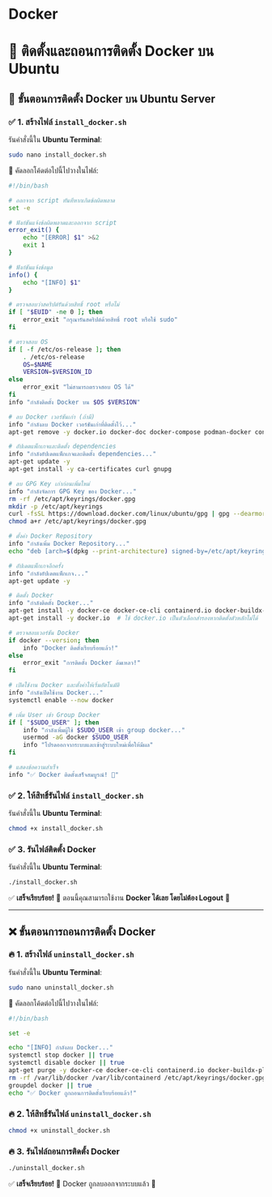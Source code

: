 # Docker
# 🚀 ติดตั้งและถอนการติดตั้ง Docker บน Ubuntu

## 📌 ขั้นตอนการติดตั้ง Docker บน Ubuntu Server

### ✅ 1. สร้างไฟล์ `install_docker.sh`
รันคำสั่งนี้ใน **Ubuntu Terminal**:
```sh
sudo nano install_docker.sh
```
📌 คัดลอกโค้ดต่อไปนี้ไปวางในไฟล์:

```sh
#!/bin/bash

# ออกจาก script ทันทีหากเกิดข้อผิดพลาด
set -e

# ฟังก์ชันแจ้งข้อผิดพลาดและออกจาก script
error_exit() {
    echo "[ERROR] $1" >&2
    exit 1
}

# ฟังก์ชันแจ้งข้อมูล
info() {
    echo "[INFO] $1"
}

# ตรวจสอบว่าสคริปต์รันด้วยสิทธิ์ root หรือไม่
if [ "$EUID" -ne 0 ]; then
    error_exit "กรุณารันสคริปต์ด้วยสิทธิ์ root หรือใช้ sudo"
fi

# ตรวจสอบ OS
if [ -f /etc/os-release ]; then
    . /etc/os-release
    OS=$NAME
    VERSION=$VERSION_ID
else
    error_exit "ไม่สามารถตรวจสอบ OS ได้"
fi
info "กำลังติดตั้ง Docker บน $OS $VERSION"

# ลบ Docker เวอร์ชันเก่า (ถ้ามี)
info "กำลังลบ Docker เวอร์ชันเก่าที่ติดตั้งไว้..."
apt-get remove -y docker.io docker-doc docker-compose podman-docker containerd runc || true

# อัปเดตแพ็กเกจและติดตั้ง dependencies
info "กำลังอัปเดตแพ็กเกจและติดตั้ง dependencies..."
apt-get update -y
apt-get install -y ca-certificates curl gnupg

# ลบ GPG Key เก่าก่อนเพิ่มใหม่
info "กำลังจัดการ GPG Key ของ Docker..."
rm -rf /etc/apt/keyrings/docker.gpg
mkdir -p /etc/apt/keyrings
curl -fsSL https://download.docker.com/linux/ubuntu/gpg | gpg --dearmor -o /etc/apt/keyrings/docker.gpg
chmod a+r /etc/apt/keyrings/docker.gpg

# ตั้งค่า Docker Repository
info "กำลังเพิ่ม Docker Repository..."
echo "deb [arch=$(dpkg --print-architecture) signed-by=/etc/apt/keyrings/docker.gpg] https://download.docker.com/linux/ubuntu $(lsb_release -cs) stable" | tee /etc/apt/sources.list.d/docker.list > /dev/null

# อัปเดตแพ็กเกจอีกครั้ง
info "กำลังอัปเดตแพ็กเกจ..."
apt-get update -y

# ติดตั้ง Docker
info "กำลังติดตั้ง Docker..."
apt-get install -y docker-ce docker-ce-cli containerd.io docker-buildx-plugin docker-compose-plugin || \
apt-get install -y docker.io  # ใช้ docker.io เป็นตัวเลือกสำรองหากติดตั้งตัวหลักไม่ได้

# ตรวจสอบเวอร์ชัน Docker
if docker --version; then
    info "Docker ติดตั้งเรียบร้อยแล้ว!"
else
    error_exit "การติดตั้ง Docker ล้มเหลว!"
fi

# เปิดใช้งาน Docker และตั้งค่าให้เริ่มอัตโนมัติ
info "กำลังเปิดใช้งาน Docker..."
systemctl enable --now docker

# เพิ่ม User เข้า Group Docker
if [ "$SUDO_USER" ]; then
    info "กำลังเพิ่มผู้ใช้ $SUDO_USER เข้า group docker..."
    usermod -aG docker $SUDO_USER
    info "โปรดออกจากระบบและเข้าสู่ระบบใหม่เพื่อให้มีผล"
fi

# แสดงข้อความสำเร็จ
info "✅ Docker ติดตั้งเสร็จสมบูรณ์! 🚀"
```

### ✅ 2. ให้สิทธิ์รันไฟล์ `install_docker.sh`
รันคำสั่งนี้ใน **Ubuntu Terminal**:
```sh
chmod +x install_docker.sh
```

### ✅ 3. รันไฟล์ติดตั้ง Docker
รันคำสั่งนี้ใน **Ubuntu Terminal**:
```sh
./install_docker.sh
```

✅ **เสร็จเรียบร้อย!** 🚀 ตอนนี้คุณสามารถใช้งาน **Docker ได้เลย โดยไม่ต้อง Logout** 🎉

---

## ❌ ขั้นตอนการถอนการติดตั้ง Docker

### 🔥 1. สร้างไฟล์ `uninstall_docker.sh`
รันคำสั่งนี้ใน **Ubuntu Terminal**:
```sh
sudo nano uninstall_docker.sh
```
📌 คัดลอกโค้ดต่อไปนี้ไปวางในไฟล์:

```sh
#!/bin/bash

set -e

echo "[INFO] กำลังลบ Docker..."
systemctl stop docker || true
systemctl disable docker || true
apt-get purge -y docker-ce docker-ce-cli containerd.io docker-buildx-plugin docker-compose-plugin docker.io || true
rm -rf /var/lib/docker /var/lib/containerd /etc/apt/keyrings/docker.gpg /etc/apt/sources.list.d/docker.list
groupdel docker || true
echo "✅ Docker ถูกถอนการติดตั้งเรียบร้อยแล้ว!"
```

### 🔥 2. ให้สิทธิ์รันไฟล์ `uninstall_docker.sh`
```sh
chmod +x uninstall_docker.sh
```

### 🔥 3. รันไฟล์ถอนการติดตั้ง Docker
```sh
./uninstall_docker.sh
```

✅ **เสร็จเรียบร้อย!** 🚀 Docker ถูกลบออกจากระบบแล้ว 🎉
